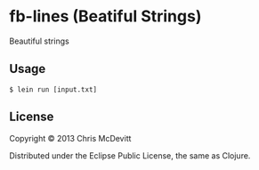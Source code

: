 # fb-lines (Beatiful Strings)

Beautiful strings

## Usage

    $ lein run [input.txt]

## License

Copyright © 2013 Chris McDevitt

Distributed under the Eclipse Public License, the same as Clojure.
